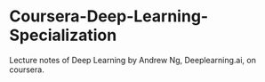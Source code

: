 # Coursera-Deep-Learning-Specialization
Lecture notes of Deep Learning by Andrew Ng, Deeplearning.ai, on coursera. 
